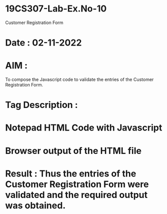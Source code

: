 # 19CS307-Lab-Ex.No-10
Customer Registration Form
# Date : 02-11-2022
# AIM :
To compose the Javascript code to validate the entries of the Customer Registration Form.







 # Tag Description :







# Notepad HTML Code with Javascript







# Browser output of the HTML file




 # Result : Thus the entries of the Customer Registration Form were validated and the required output was obtained.
